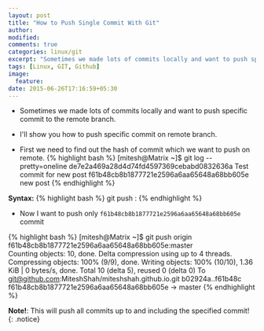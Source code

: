 ```yaml
---
layout: post
title: "How to Push Single Commit With Git"
author:
modified:
comments: true
categories: linux/git
excerpt: "Sometimes we made lots of commits locally and want to push specific commit to the remote branch. I'll show you how to push specific commit on remote branch"
tags: [Linux, GIT, Github]
image:
  feature:
date: 2015-06-26T17:16:59+05:30
---
```


* Sometimes we made lots of commits locally and want to push specific commit to the remote branch.
* I'll show you how to push specific commit on remote branch.

* First we need to find out the hash of commit which we want to push on remote.
{% highlight bash %}
[mitesh@Matrix ~]$ git log --pretty=oneline
de7e2a469a28d4d74fd4597369cebabd0832636a Test commit for new post
f61b48cb8b1877721e2596a6aa65648a68bb605e new post
{% endhighlight %}


**Syntax:**
{% highlight bash %}
git push <remote name> <commit hash>:<remote branch name>
{% endhighlight %}

* Now I want to push only `f61b48cb8b1877721e2596a6aa65648a68bb605e` commit

{% highlight bash %}
[mitesh@Matrix ~]$ git push origin f61b48cb8b1877721e2596a6aa65648a68bb605e:master  
Counting objects: 10, done.
Delta compression using up to 4 threads.
Compressing objects: 100% (9/9), done.
Writing objects: 100% (10/10), 1.36 KiB | 0 bytes/s, done.
Total 10 (delta 5), reused 0 (delta 0)
To git@github.com:MiteshShah/miteshshah.github.io.git
   b02924a..f61b48c  f61b48cb8b1877721e2596a6aa65648a68bb605e -> master
{% endhighlight %}

**Note!**: This will push all commits up to and including the specified commit!
{: .notice}
